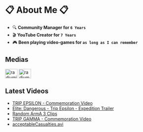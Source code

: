 # 📋 About Me 📋
- 🔍 **Community Manager for `6 Years`**
- 🎬 **YouTube Creator for `7 Years`**
- 🎮 **Been playing video-games for `as long as I can remember`**

## Medias
<p align="left">
<a href="https://twitter.com/radiumio" target="blank"><img align="center" src="https://cdn.jsdelivr.net/npm/simple-icons@3.0.1/icons/twitter.svg" alt="radiumio" height="30" width="40" /></a>
<a href="https://www.youtube.com/channel/UCsPllBakpkET6KjNDhzteUQ" target="blank"><img align="center" src="https://cdn.jsdelivr.net/npm/simple-icons@3.0.1/icons/youtube.svg" alt="radium" height="30" width="40" /></a>
</p>

## Latest Videos
<!-- YOUTUBE:START -->
- [TRIP EPSILON - Commemoration Video](https://www.youtube.com/watch?v=6x6SOnCQgGE)
- [Elite: Dangerous - Trip Epsilon - Expedition Trailer](https://www.youtube.com/watch?v=zbBdK24NMBg)
- [Random ArmA 3 Clips](https://www.youtube.com/watch?v=LSNf4LClS1M)
- [TRIP GAMMA - Commemoration Video](https://www.youtube.com/watch?v=5lUbDbtFuKI)
- [acceptableCasualties.avi](https://www.youtube.com/watch?v=CvW4heoF0eQ)
<!-- YOUTUBE:END -->

<!--
**TheRadiumDude/theradiumdude** is a ✨ _special_ ✨ repository because its `README.md` (this file) appears on your GitHub profile.

Here are some ideas to get you started:

- 🔭 I’m currently working on ...
- 🌱 I’m currently learning ...
- 👯 I’m looking to collaborate on ...
- 🤔 I’m looking for help with ...
- 💬 Ask me about ...
- 📫 How to reach me: ...
- 😄 Pronouns: ...
- ⚡ Fun fact: ...
-->
